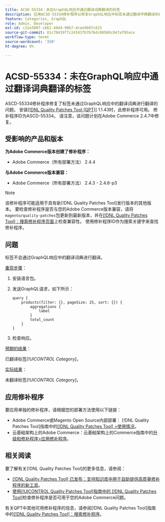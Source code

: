 ```yaml
---
title: ACSD-55334：未在GraphQL响应中通过翻译词典翻译的标签
description: 应用ACSD-55334修补程序以修复GraphQL响应中标签未通过翻译字典翻译的Adobe Commerce问题。
feature: Categories, GraphQL
role: Admin, Developer
exl-id: c22e5007-c661-49d4-90b7-dcee9b97c823
source-git-commit: 81c78439f7c243437b7b76dc80560c847af95ace
workflow-type: tm+mt
source-wordcount: '319'
ht-degree: 0%

---
```


# ACSD-55334：未在GraphQL响应中通过翻译词典翻译的标签

ASCD-55334修补程序修复了标签未通过GraphQL响应中的翻译词典进行翻译的问题。 安装[[!DNL Quality Patches Tool (QPT)]](https://experienceleague.adobe.com/zh-hans/docs/commerce-knowledge-base/kb/announcements/commerce-announcements/magento-quality-patches-released-new-tool-to-self-serve-quality-patches) 1.1.43时，此修补程序可用。 修补程序ID为ASCD-55334。 请注意，该问题计划在Adobe Commerce 2.4.7中修复。

## 受影响的产品和版本

**为Adobe Commerce版本创建了修补程序：**

* Adobe Commerce（所有部署方法） 2.4.4

**与Adobe Commerce版本兼容：**

* Adobe Commerce（所有部署方法） 2.4.3 - 2.4.6-p3

>[!NOTE]
>
>该修补程序可能适用于具有新[!DNL Quality Patches Tool]发行版本的其他版本。 要检查修补程序是否与您的Adobe Commerce版本兼容，请将`magento/quality-patches`包更新到最新版本，并在[[!DNL Quality Patches Tool]：搜索修补程序页面](https://experienceleague.adobe.com/tools/commerce-quality-patches/index.html?lang=zh-Hans)上检查兼容性。 使用修补程序ID作为搜索关键字来查找修补程序。

## 问题

标签不会通过GraphQL响应中的翻译词典进行翻译。

<u>重现步骤</u>：

1. 安装语言包。
1. 发送GraphQL请求，如下所示：

   ```GrapQL
   query {
       products(filter: {}, pageSize: 25, sort: {}) {
           aggregations {
               label
           }
           total_count
       }
   }
   ```

1. 检查响应。

<u>预期的结果</u>：

已翻译标签&#x200B;*[!UICONTROL Category]*。

<u>实际结果</u>：

未翻译标签&#x200B;*[!UICONTROL Category]*。

## 应用修补程序

要应用单独的修补程序，请根据您的部署方法使用以下链接：

* Adobe Commerce或Magento Open Source内部部署： [!DNL Quality Patches Tool]指南中的[[!DNL Quality Patches Tool] >使用情况](/help/tools/quality-patches-tool/usage.md)。
* 云基础架构上的Adobe Commerce：云基础架构上的Commerce指南中的[升级和修补程序>应用修补程序](https://experienceleague.adobe.com/docs/commerce-cloud-service/user-guide/develop/upgrade/apply-patches.html?lang=zh-Hans)。

## 相关阅读

要了解有关[!DNL Quality Patches Tool]的更多信息，请参阅：

* [[!DNL Quality Patches Tool] 已发布：支持知识库中用于自助提供高质量修补程序的新工具](https://experienceleague.adobe.com/zh-hans/docs/commerce-knowledge-base/kb/announcements/commerce-announcements/magento-quality-patches-released-new-tool-to-self-serve-quality-patches)。
* [使用[!UICONTROL Quality Patches Tool]指南中的 [!DNL Quality Patches Tool]](/help/tools/quality-patches-tool/patches-available-in-qpt/check-patch-for-magento-issue-with-magento-quality-patches.md)检查修补程序是否可用于您的Adobe Commerce问题。


有关QPT中其他可用修补程序的信息，请参阅[!DNL Quality Patches Tool]指南中的[[!DNL Quality Patches Tool]：搜索修补程序](https://experienceleague.adobe.com/tools/commerce-quality-patches/index.html?lang=zh-Hans)。
